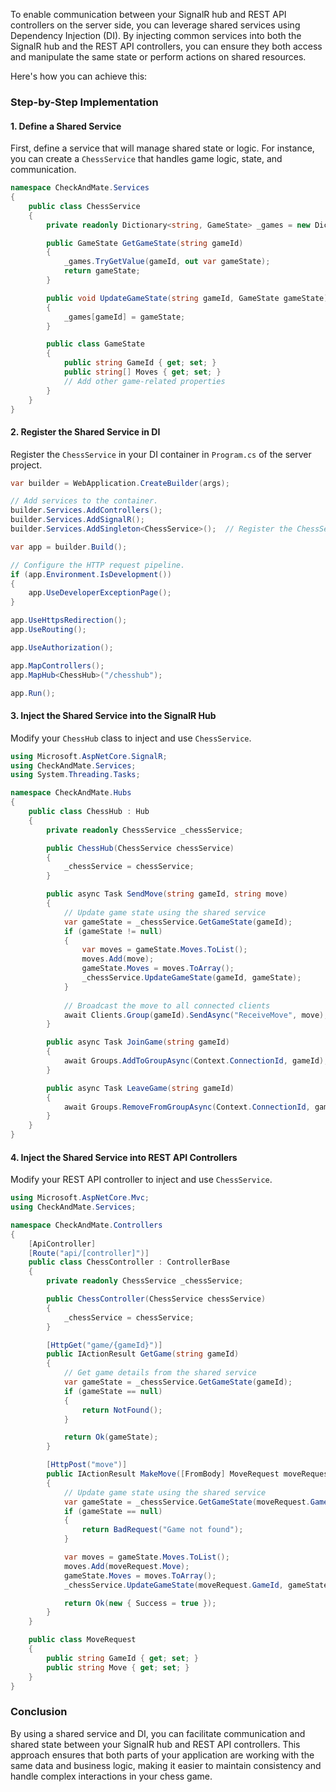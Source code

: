 To enable communication between your SignalR hub and REST API controllers on the server side, you can leverage shared services using Dependency Injection (DI). By injecting common services into both the SignalR hub and the REST API controllers, you can ensure they both access and manipulate the same state or perform actions on shared resources.

Here's how you can achieve this:

### Step-by-Step Implementation

#### 1. Define a Shared Service

First, define a service that will manage shared state or logic. For instance, you can create a `ChessService` that handles game logic, state, and communication.

```csharp
namespace CheckAndMate.Services
{
    public class ChessService
    {
        private readonly Dictionary<string, GameState> _games = new Dictionary<string, GameState>();

        public GameState GetGameState(string gameId)
        {
            _games.TryGetValue(gameId, out var gameState);
            return gameState;
        }

        public void UpdateGameState(string gameId, GameState gameState)
        {
            _games[gameId] = gameState;
        }

        public class GameState
        {
            public string GameId { get; set; }
            public string[] Moves { get; set; }
            // Add other game-related properties
        }
    }
}
```

#### 2. Register the Shared Service in DI

Register the `ChessService` in your DI container in `Program.cs` of the server project.

```csharp
var builder = WebApplication.CreateBuilder(args);

// Add services to the container.
builder.Services.AddControllers();
builder.Services.AddSignalR();
builder.Services.AddSingleton<ChessService>();  // Register the ChessService as a singleton

var app = builder.Build();

// Configure the HTTP request pipeline.
if (app.Environment.IsDevelopment())
{
    app.UseDeveloperExceptionPage();
}

app.UseHttpsRedirection();
app.UseRouting();

app.UseAuthorization();

app.MapControllers();
app.MapHub<ChessHub>("/chesshub");

app.Run();
```

#### 3. Inject the Shared Service into the SignalR Hub

Modify your `ChessHub` class to inject and use `ChessService`.

```csharp
using Microsoft.AspNetCore.SignalR;
using CheckAndMate.Services;
using System.Threading.Tasks;

namespace CheckAndMate.Hubs
{
    public class ChessHub : Hub
    {
        private readonly ChessService _chessService;

        public ChessHub(ChessService chessService)
        {
            _chessService = chessService;
        }

        public async Task SendMove(string gameId, string move)
        {
            // Update game state using the shared service
            var gameState = _chessService.GetGameState(gameId);
            if (gameState != null)
            {
                var moves = gameState.Moves.ToList();
                moves.Add(move);
                gameState.Moves = moves.ToArray();
                _chessService.UpdateGameState(gameId, gameState);
            }
            
            // Broadcast the move to all connected clients
            await Clients.Group(gameId).SendAsync("ReceiveMove", move);
        }

        public async Task JoinGame(string gameId)
        {
            await Groups.AddToGroupAsync(Context.ConnectionId, gameId);
        }

        public async Task LeaveGame(string gameId)
        {
            await Groups.RemoveFromGroupAsync(Context.ConnectionId, gameId);
        }
    }
}
```

#### 4. Inject the Shared Service into REST API Controllers

Modify your REST API controller to inject and use `ChessService`.

```csharp
using Microsoft.AspNetCore.Mvc;
using CheckAndMate.Services;

namespace CheckAndMate.Controllers
{
    [ApiController]
    [Route("api/[controller]")]
    public class ChessController : ControllerBase
    {
        private readonly ChessService _chessService;

        public ChessController(ChessService chessService)
        {
            _chessService = chessService;
        }

        [HttpGet("game/{gameId}")]
        public IActionResult GetGame(string gameId)
        {
            // Get game details from the shared service
            var gameState = _chessService.GetGameState(gameId);
            if (gameState == null)
            {
                return NotFound();
            }

            return Ok(gameState);
        }

        [HttpPost("move")]
        public IActionResult MakeMove([FromBody] MoveRequest moveRequest)
        {
            // Update game state using the shared service
            var gameState = _chessService.GetGameState(moveRequest.GameId);
            if (gameState == null)
            {
                return BadRequest("Game not found");
            }

            var moves = gameState.Moves.ToList();
            moves.Add(moveRequest.Move);
            gameState.Moves = moves.ToArray();
            _chessService.UpdateGameState(moveRequest.GameId, gameState);

            return Ok(new { Success = true });
        }
    }

    public class MoveRequest
    {
        public string GameId { get; set; }
        public string Move { get; set; }
    }
}
```

### Conclusion

By using a shared service and DI, you can facilitate communication and shared state between your SignalR hub and REST API controllers. This approach ensures that both parts of your application are working with the same data and business logic, making it easier to maintain consistency and handle complex interactions in your chess game.